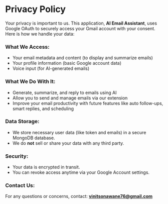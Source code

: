 # Privacy Policy

Your privacy is important to us. This application, **AI Email Assistant**, uses Google OAuth to securely access your Gmail account with your consent. Here is how we handle your data:

### What We Access:
- Your email metadata and content (to display and summarize emails)
- Your profile information (basic Google account data)
- Voice input (for AI-generated emails)

### What We Do With It:
- Generate, summarize, and reply to emails using AI
- Allow you to send and manage emails via our extension
- Improve your email productivity with future features like auto follow-ups, smart replies, and scheduling

### Data Storage:
- We store necessary user data (like token and emails) in a secure MongoDB database.
- We do **not** sell or share your data with any third party.

### Security:
- Your data is encrypted in transit.
- You can revoke access anytime via your Google Account settings.

### Contact Us:
For any questions or concerns, contact: **vinitsonawane76@gmail.com**
